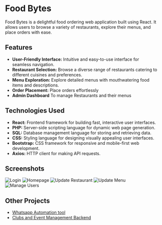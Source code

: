 # Food Bytes
Food Bytes is a delightful food ordering web application built using React. It allows users to browse a variety of restaurants, explore their menus, and place orders with ease.

## Features
- **User-Friendly Interface:** Intuitive and easy-to-use interface for seamless navigation.
- **Restaurant Selection:** Browse a diverse range of restaurants catering to different cuisines and preferences.
- **Menu Exploration:** Explore detailed menus with mouthwatering food items and descriptions.
- **Order Placement:** Place orders effortlessly
- **Admin Dashboard** To manage Restaurants and their menus

## Technologies Used
- **React:** Frontend framework for building fast, interactive user interfaces.
- **PHP:** Server-side scripting language for dynamic web page generation.
- **SQL:** Database management language for storing and retrieving data.
- **CSS:** Styling language for designing visually appealing user interfaces.
- **Bootstrap:** CSS framework for responsive and mobile-first web development.
- **Axios:** HTTP client for making API requests.

## Screenshots
![Login](https://user-images.githubusercontent.com/68593215/280527340-34d97ebb-b73b-466d-80b2-cd18c9680057.png)
![Homepage](https://user-images.githubusercontent.com/68593215/280527354-7b169269-a79c-487b-9d57-e2f39185822c.png)
![Update Restaurant](https://user-images.githubusercontent.com/68593215/280527358-eb65f3ea-2392-4419-9d14-006ae85b8958.png)
![Update Menu](https://user-images.githubusercontent.com/68593215/280527366-ca66f20e-97bb-4055-ad5a-b5d8cb3a57ef.png)
![Manage Users](https://user-images.githubusercontent.com/68593215/280527372-50001040-963b-44bb-88b9-5f1bbd20bb7c.png)

## Other Projects
- [Whatsapp Automation tool](https://github.com/Subroto-21/chatgpt_response_saving)
- [Clubs and Event Management Backend](https://github.com/Subroto-21/Clubs-Event-Management)
